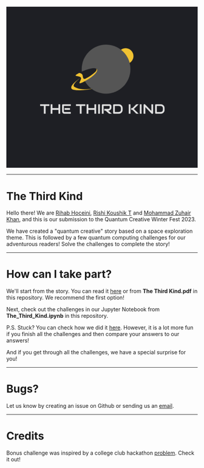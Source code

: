![Logo](The%20Third%20Kind%20Logo.png)

---

# The Third Kind


Hello there! We are [Rihab Hoceini](https://github.com/HoceiniRihab), [Rishi Koushik T](https://github.com/RishiKoushik) and [Mohammad Zuhair Khan](https://github.com/MZuhairKhan), and this is our submission to the Quantum Creative Winter Fest 2023.

We have created a "quantum creative" story based on a space exploration theme. This is followed by a few quantum computing challenges for our adventurous readers! Solve the challenges to complete the story!

---

# How can I take part?

We'll start from the story. You can read it [here](https://docs.google.com/presentation/d/10f61rDcQjPWBnqBu-ymz8QQXy9yvjki-Kk9CECB9kqI/edit?usp=sharing) or from <b>The Third Kind.pdf</b> in this repository. We recommend the first option!

Next, check out the challenges in our Jupyter Notebook from <b>The_Third_Kind.ipynb</b> in this repository.

P.S. Stuck? You can check how we did it [here](https://colab.research.google.com/drive/1PD1N7WQFhTS0uf_n_6IIrsxqwz0qz3Vt?usp=sharing). However, it is a lot more fun if you finish all the challenges and then compare your answers to our answers!

And if you get through all the challenges, we have a special surprise for you!

---

# Bugs?

Let us know by creating an issue on Github or sending us an [email](mailto:khanmohammadzuhair@gmail.com).

---

# Credits

Bonus challenge was inspired by a college club hackathon [problem](https://github.com/Quantum-Computing-Club-IIITDWD/QCCHackathon-2022). Check it out!
